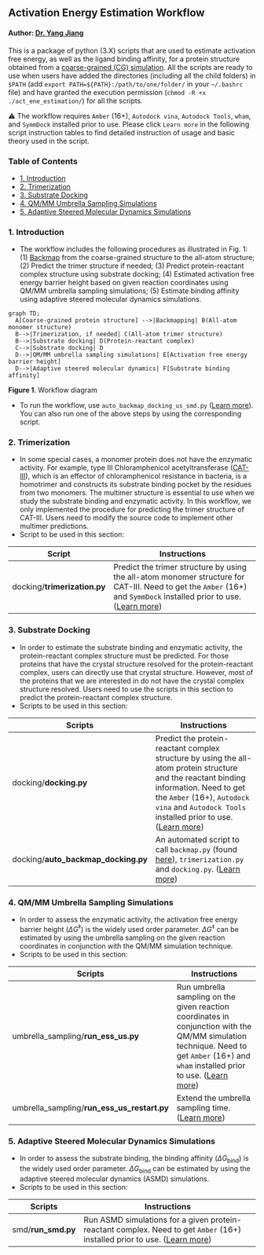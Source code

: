 ## Activation Energy Estimation Workflow

#### Author: [Dr. Yang Jiang](https://orcid.org/0000-0003-1100-9177)

This is a package of python (3.X) scripts that are used to estimate activation free energy, as well as the ligand binding affinity, for a protein structure obtained from a [coarse-grained (CG) simulation](https://git.psu.edu/obrien/yang_jiang/cg_simtk_protain_folding). All the scripts are ready to use when users have added the directories (including all the child folders) in `$PATH` (add `export PATH=${PATH}:/path/to/one/folder/` in your `~/.bashrc` file) and have granted the execution permission (`chmod -R +x ./act_ene_estimation/`) for all the scripts. 

:warning: The workflow requires `Amber` (16+), `Autodock vina`, `Autodock Tools`, `wham`, and `SymmDock` installed prior to use. Please click `Learn more` in the following script instruction tables to find detailed instruction of usage and basic theory used in the script.

### Table of Contents
  * [1. Introduction](#1-introduction)
  * [2. Trimerization](#2-trimerization)
  * [3. Substrate Docking](#3-substrate-docking)
  * [4. QM/MM Umbrella Sampling Simulations](#4-qmmm-umbrella-sampling-simulations)
  * [5. Adaptive Steered Molecular Dynamics Simulations](#5-adaptive-steered-molecular-dynamics-simulations)

### 1. Introduction
- The workflow includes the following procedures as illustrated in Fig. 1: (1) [Backmap](https://git.psu.edu/obrien/yang_jiang/cg_simtk_protain_folding#6-backmapping-from-coarse-grained-model-to-all-atom-model) from the coarse-grained structure to the all-atom structure; (2) Predict the trimer structure if needed; (3) Predict protein-reactant complex structure using substrate docking; (4) Estimated activation free energy barrier height based on given reaction coordinates using QM/MM umbrella sampling simulations; (5) Estimate binding affinity using adaptive steered molecular dynamics simulations.

```mermaid
graph TD;
  A[Coarse-grained protein structure] -->|Backmapping| B(All-atom monomer structure)
  B-->|Trimerization, if needed| C(All-atom trimer structure)
  B-->|Substrate docking| D(Protein-reactant complex)
  C-->|Substrate docking| D
  D-->|QM/MM umbrella sampling simulations| E[Activation free energy barrier height]
  D-->|Adaptive steered molecular dynamics| F[Substrate binding affinity]
```
**Figure 1**. Workflow diagram

- To run the workflow, use `auto_backmap_docking_us_smd.py` ([Learn more]()). You can also run one of the above steps by using the corresponding script.

### 2. Trimerization
- In some special cases, a monomer protein does not have the enzymatic activity. For example, type III Chloramphenicol acetyltransferase ([CAT-III](https://www.uniprot.org/uniprot/P00484#interaction)), which is an effector of chloramphenicol resistance in bacteria, is a homotrimer and constructs its substrate binding pocket by the residues from two monomers. The multimer structure is essential to use when we study the substrate binding and enzymatic activity. In this workflow, we only implemented the procedure for predicting the trimer structure of CAT-III. Users need to modify the source code to implement other multimer predictions.
- Script to be used in this section:

| Script | Instructions |
| ------ | ------ |
| docking/**trimerization.py** | Predict the trimer structure by using the all-atom monomer structure for CAT-III. Need to get the `Amber` (16+) and `SymmDock` installed prior to use. ([Learn more](../../wikis/help_wiki/trimerization.py)) |

### 3. Substrate Docking
- In order to estimate the substrate binding and enzymatic activity, the protein-reactant complex structure must be predicted. For those proteins that have the crystal structure resolved for the protein-reactant complex, users can directly use that crystal structure. However, most of the proteins that we are interested in do not have the crystal complex structure resolved. Users need to use the scripts in this section to predict the protein-reactant complex structure.
- Scripts to be used in this section:

| Scripts | Instructions |
| ------ | ------ |
| docking/**docking.py** | Predict the protein-reactant complex structure by using the all-atom protein structure and the reactant binding information. Need to get the `Amber` (16+), `Autodock vina` and `Autodock Tools` installed prior to use. ([Learn more](../../wikis/help_wiki/docking.py)) |
| docking/**auto_backmap_docking.py** | An automated script to call `backmap.py` (found [here](https://git.psu.edu/obrien/yang_jiang/cg_simtk_protain_folding#6-backmapping-from-coarse-grained-model-to-all-atom-model)), `trimerization.py` and `docking.py`. ([Learn more](../../wikis/help_wiki/docking.py)) |

### 4. QM/MM Umbrella Sampling Simulations
- In order to assess the enzymatic activity, the activation free energy barrier height ($`\Delta G^{\ddagger}`$) is the widely used order parameter. $`\Delta G^{\ddagger}`$ can be estimated by using the umbrella sampling on the given reaction coordinates in conjunction with the QM/MM simulation technique. 
- Scripts to be used in this section:

| Scripts | Instructions |
| ------ | ------ |
| umbrella_sampling/**run_ess_us.py** | Run umbrella sampling on the given reaction coordinates in conjunction with the QM/MM simulation technique. Need to get `Amber` (16+) and `wham` installed prior to use. ([Learn more](../../wikis/help_wiki/run_ess_us.py)) |
| umbrella_sampling/**run_ess_us_restart.py** | Extend the umbrella sampling time. ([Learn more](../../wikis/help_wiki/run_ess_us_restart.py)) |

### 5. Adaptive Steered Molecular Dynamics Simulations
- In order to assess the substrate binding, the binding affinity ($`\Delta G_{\text{bind}}`$) is the widely used order parameter. $`\Delta G_{\text{bind}}`$ can be estimated by using the adaptive steered molecular dynamics (ASMD) simulations. 
- Scripts to be used in this section:

| Scripts | Instructions |
| ------ | ------ |
| smd/**run_smd.py** | Run ASMD simulations for a given protein-reactant complex. Need to get `Amber` (16+) installed prior to use. ([Learn more](../../wikis/help_wiki/run_smd.py)) |
